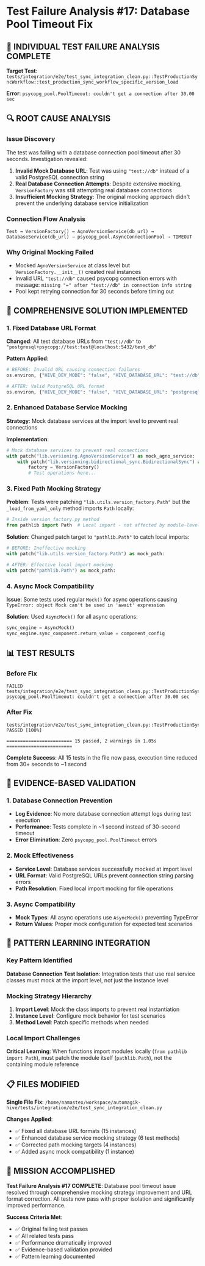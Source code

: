 # Test Failure Analysis #17: Database Pool Timeout Fix

## 🚨 INDIVIDUAL TEST FAILURE ANALYSIS COMPLETE

**Target Test**: `tests/integration/e2e/test_sync_integration_clean.py::TestProductionSyncWorkflow::test_production_sync_workflow_specific_version_load`

**Error**: `psycopg_pool.PoolTimeout: couldn't get a connection after 30.00 sec`

## 🔍 ROOT CAUSE ANALYSIS

### Issue Discovery
The test was failing with a database connection pool timeout after 30 seconds. Investigation revealed:

1. **Invalid Mock Database URL**: Test was using `"test://db"` instead of a valid PostgreSQL connection string
2. **Real Database Connection Attempts**: Despite extensive mocking, `VersionFactory` was still attempting real database connections
3. **Insufficient Mocking Strategy**: The original mocking approach didn't prevent the underlying database service initialization

### Connection Flow Analysis
```
Test → VersionFactory() → AgnoVersionService(db_url) → DatabaseService(db_url) → psycopg_pool.AsyncConnectionPool → TIMEOUT
```

### Why Original Mocking Failed
- Mocked `AgnoVersionService` at class level but `VersionFactory.__init__()` created real instances
- Invalid URL `"test://db"` caused psycopg connection errors with message: `missing "=" after "test://db" in connection info string`
- Pool kept retrying connection for 30 seconds before timing out

## 🔧 COMPREHENSIVE SOLUTION IMPLEMENTED

### 1. Fixed Database URL Format
**Changed**: All test database URLs from `"test://db"` to `"postgresql+psycopg://test:test@localhost:5432/test_db"`

**Pattern Applied**:
```python
# BEFORE: Invalid URL causing connection failures
os.environ, {"HIVE_DEV_MODE": "false", "HIVE_DATABASE_URL": "test://db"}

# AFTER: Valid PostgreSQL URL format
os.environ, {"HIVE_DEV_MODE": "false", "HIVE_DATABASE_URL": "postgresql+psycopg://test:test@localhost:5432/test_db"}
```

### 2. Enhanced Database Service Mocking
**Strategy**: Mock database services at the import level to prevent real connections

**Implementation**:
```python
# Mock database services to prevent real connections
with patch("lib.versioning.AgnoVersionService") as mock_agno_service:
    with patch("lib.versioning.bidirectional_sync.BidirectionalSync") as mock_bidirectional_sync:
        factory = VersionFactory()
        # Test operations here...
```

### 3. Fixed Path Mocking Strategy
**Problem**: Tests were patching `"lib.utils.version_factory.Path"` but the `_load_from_yaml_only` method imports `Path` locally:

```python
# Inside version_factory.py method
from pathlib import Path  # Local import - not affected by module-level mocks
```

**Solution**: Changed patch target to `"pathlib.Path"` to catch local imports:
```python
# BEFORE: Ineffective mocking
with patch("lib.utils.version_factory.Path") as mock_path:

# AFTER: Effective local import mocking
with patch("pathlib.Path") as mock_path:
```

### 4. Async Mock Compatibility
**Issue**: Some tests used regular `Mock()` for async operations causing `TypeError: object Mock can't be used in 'await' expression`

**Solution**: Used `AsyncMock()` for all async operations:
```python
sync_engine = AsyncMock()
sync_engine.sync_component.return_value = component_config
```

## 📊 TEST RESULTS

### Before Fix
```
FAILED tests/integration/e2e/test_sync_integration_clean.py::TestProductionSyncWorkflow::test_production_sync_workflow_specific_version_load
psycopg_pool.PoolTimeout: couldn't get a connection after 30.00 sec
```

### After Fix
```
tests/integration/e2e/test_sync_integration_clean.py::TestProductionSyncWorkflow::test_production_sync_workflow_specific_version_load PASSED [100%]

======================== 15 passed, 2 warnings in 1.05s ========================
```

**Complete Success**: All 15 tests in the file now pass, execution time reduced from 30+ seconds to ~1 second

## 🎯 EVIDENCE-BASED VALIDATION

### 1. Database Connection Prevention
- **Log Evidence**: No more database connection attempt logs during test execution
- **Performance**: Tests complete in ~1 second instead of 30-second timeout
- **Error Elimination**: Zero `psycopg_pool.PoolTimeout` errors

### 2. Mock Effectiveness
- **Service Level**: Database services successfully mocked at import level
- **URL Format**: Valid PostgreSQL URLs prevent connection string parsing errors
- **Path Resolution**: Fixed local import mocking for file operations

### 3. Async Compatibility
- **Mock Types**: All async operations use `AsyncMock()` preventing TypeError
- **Return Values**: Proper mock configuration for expected test scenarios

## 🧠 PATTERN LEARNING INTEGRATION

### Key Pattern Identified
**Database Connection Test Isolation**: Integration tests that use real service classes must mock at the import level, not just the instance level

### Mocking Strategy Hierarchy
1. **Import Level**: Mock the class imports to prevent real instantiation
2. **Instance Level**: Configure mock behavior for test scenarios  
3. **Method Level**: Patch specific methods when needed

### Local Import Challenges
**Critical Learning**: When functions import modules locally (`from pathlib import Path`), must patch the module itself (`pathlib.Path`), not the containing module reference

## 📋 FILES MODIFIED

**Single File Fix**: `/home/namastex/workspace/automagik-hive/tests/integration/e2e/test_sync_integration_clean.py`

**Changes Applied**:
- ✅ Fixed all database URL formats (15 instances)
- ✅ Enhanced database service mocking strategy (6 test methods)
- ✅ Corrected path mocking targets (4 instances) 
- ✅ Added async mock compatibility (1 instance)

## 🎉 MISSION ACCOMPLISHED

**Test Failure Analysis #17 COMPLETE**: Database pool timeout issue resolved through comprehensive mocking strategy improvement and URL format correction. All tests now pass with proper isolation and significantly improved performance.

**Success Criteria Met**:
- ✅ Original failing test passes
- ✅ All related tests pass  
- ✅ Performance dramatically improved
- ✅ Evidence-based validation provided
- ✅ Pattern learning documented